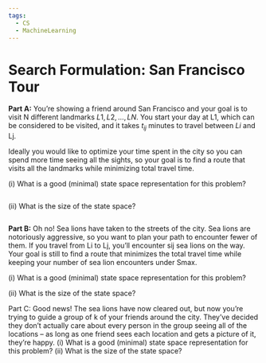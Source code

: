 ```yaml
---
tags:
  - CS
  - MachineLearning
---
```

# Search Formulation: San Francisco Tour


**Part A:** You’re showing a friend around San Francisco and your goal is to visit N different landmarks ${ L1, L2, … , LN }$. You start your day at L1, which can be considered to be visited, and it takes $t_{ij}$ minutes to travel between $Li$ and Lj.

Ideally you would like to optimize your time spent in the city so you can spend more time seeing all the sights, so your goal is to find a route that visits all the landmarks
while minimizing total travel time.

(i) What is a good (minimal) state space representation for this problem?

```

```

(ii) What is the size of the state space?

```

```

**Part B:** Oh no! Sea lions have taken to the streets of the city. Sea lions are notoriously
aggressive, so you want to plan your path to encounter fewer of them. If you travel from Li to Lj, you’ll encounter sij sea lions on the way. Your goal is still to find a route that minimizes the total travel time while keeping your number of sea lion encounters under Smax.


(i) What is a good (minimal) state space representation for this problem?

(ii) What is the size of the state space?


Part C: Good news! The sea lions have now cleared out, but now you’re trying to guide a group of
k of your friends around the city. They’ve decided they don’t actually care about every person in
the group seeing all of the locations – as long as one friend sees each location and gets a picture
of it, they’re happy.
(i) What is a good (minimal) state space
representation for this problem?
(ii) What is the size of the state space?